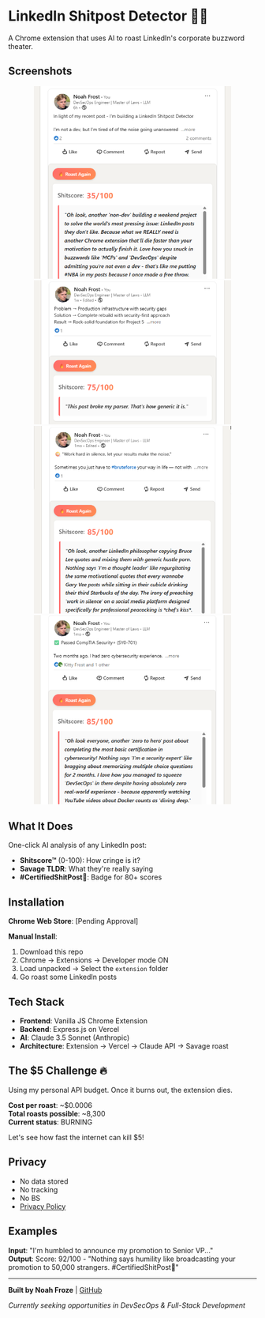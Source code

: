 # LinkedIn Shitpost Detector 💩🔥

A Chrome extension that uses AI to roast LinkedIn's corporate buzzword theater.

## Screenshots

<div align="center">
  <img src="screenshots/1.png" width="400" alt="Roast Button">
  <img src="screenshots/2.png" width="400" alt="Roast Result">
  <img src="screenshots/3.png" width="400" alt="High Score">
  <img src="screenshots/4.png" width="400" alt="Certified Shitpost">
</div>

## What It Does

One-click AI analysis of any LinkedIn post:
- **Shitscore™** (0-100): How cringe is it?
- **Savage TLDR**: What they're really saying
- **#CertifiedShitPost💩**: Badge for 80+ scores

## Installation

**Chrome Web Store**: [Pending Approval]

**Manual Install**:
1. Download this repo
2. Chrome → Extensions → Developer mode ON
3. Load unpacked → Select the `extension` folder
4. Go roast some LinkedIn posts

## Tech Stack

- **Frontend**: Vanilla JS Chrome Extension
- **Backend**: Express.js on Vercel  
- **AI**: Claude 3.5 Sonnet (Anthropic)
- **Architecture**: Extension → Vercel → Claude API → Savage roast

## The $5 Challenge 🔥

Using my personal API budget. Once it burns out, the extension dies.

**Cost per roast**: ~$0.0006  
**Total roasts possible**: ~8,300  
**Current status**: BURNING

Let's see how fast the internet can kill $5!

## Privacy

- No data stored
- No tracking
- No BS
- [Privacy Policy](./PRIVACY.md)

## Examples

**Input**: "I'm humbled to announce my promotion to Senior VP..."  
**Output**: Score: 92/100 - "Nothing says humility like broadcasting your promotion to 50,000 strangers. #CertifiedShitPost💩"

---

**Built by Noah Froze** | [GitHub](https://github.com/nfroze)

*Currently seeking opportunities in DevSecOps & Full-Stack Development*